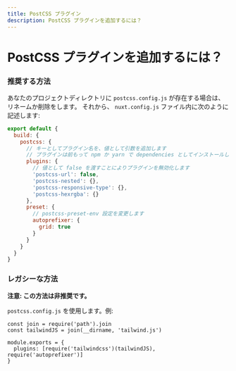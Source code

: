 ```yaml
---
title: PostCSS プラグイン
description: PostCSS プラグインを追加するには？
---
```


# PostCSS プラグインを追加するには？

### 推奨する方法

あなたのプロジェクトディレクトリに `postcss.config.js` が存在する場合は、リネームか削除をします。 それから、 `nuxt.config.js` ファイル内に次のように記述します:

```js
export default {
  build: {
    postcss: {
      // キーとしてプラグイン名を、値として引数を追加します
      // プラグインは前もって npm か yarn で dependencies としてインストールしておきます
      plugins: {
        // 値として false を渡すことによりプラグインを無効化します
        'postcss-url': false,
        'postcss-nested': {},
        'postcss-responsive-type': {},
        'postcss-hexrgba': {}
      },
      preset: {
        // postcss-preset-env 設定を変更します
        autoprefixer: {
          grid: true
        }
      }
    }
  }
}
```

### レガシーな方法

**注意: この方法は非推奨です。**

`postcss.config.js` を使用します。例:

```
const join = require('path').join
const tailwindJS = join(__dirname, 'tailwind.js')

module.exports = {
  plugins: [require('tailwindcss')(tailwindJS), require('autoprefixer')]
}
```
